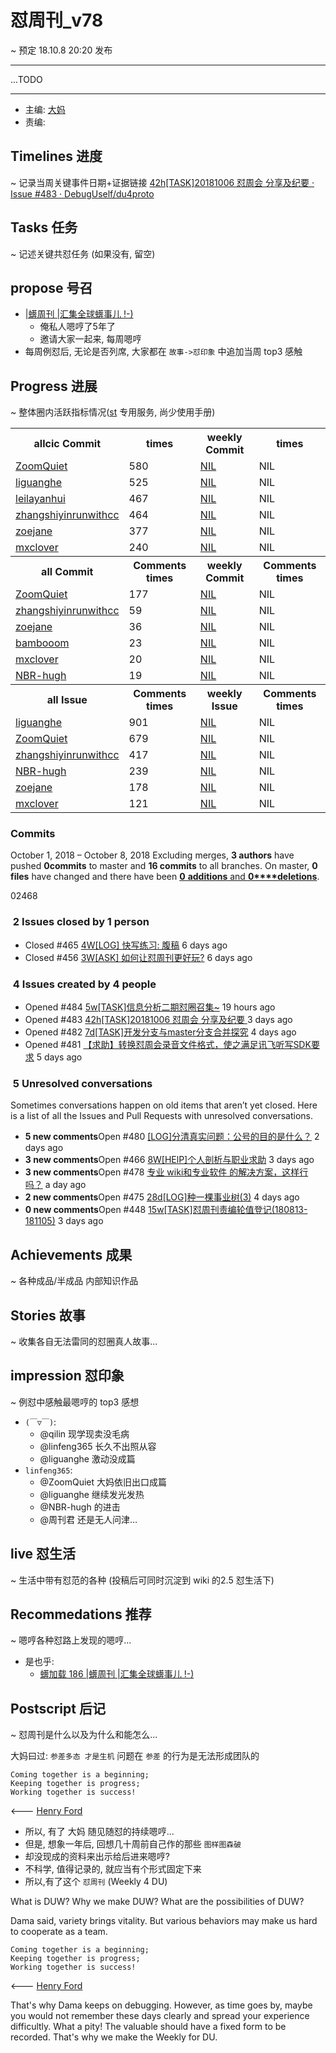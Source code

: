 # 怼周刊_v78
~ 预定 18.10.8 20:20 发布

-----------------------------------------

...TODO


-----------------------------------------

- 主编: [大妈](http://du.zoomquiet.io/2014-02/ac0-zq/)
- 责编:


## Timelines 进度 
~ 记录当周关键事件日期+证据链接
[42h[TASK]20181006 怼周会 分享及纪要 · Issue #483 · DebugUself/du4proto](https://github.com/DebugUself/du4proto/issues/483)


## Tasks 任务 
~ 记述关键共怼任务 (如果没有, 留空)

## propose 号召

- [|蠎周刊 |汇集全球蠎事儿 !-)](http://weekly.pychina.org/archives.html)
    + 俺私人嗯哼了5年了
    + 邀请大家一起来, 每周嗯哼
- 每周例怼后, 无论是否列席, 大家都在 `故事->怼印象` 中追加当周 top3 感触


## Progress 进展 
~ 整体圈内活跃指标情况([st](https://github.com/DebugUself/du4proto/tree/DU_tools/st) 专用服务, 尚少使用手册)

<table><tr><th>allcic Commit</th><th> times</th><th>weekly Commit</th><th> times</th></tr><tr><td><a href='http://github.com/ZoomQuiet'>ZoomQuiet</a></td><td>580</td><td><a href='#'>NIL</a></td><td>NIL</td><tr><td><a href='http://github.com/liguanghe'>liguanghe</a></td><td>525</td><td><a href='#'>NIL</a></td><td>NIL</td><tr><td><a href='http://github.com/leilayanhui'>leilayanhui</a></td><td>467</td><td><a href='#'>NIL</a></td><td>NIL</td><tr><td><a href='http://github.com/zhangshiyinrunwithcc'>zhangshiyinrunwithcc</a></td><td>464</td><td><a href='#'>NIL</a></td><td>NIL</td><tr><td><a href='http://github.com/zoejane'>zoejane</a></td><td>377</td><td><a href='#'>NIL</a></td><td>NIL</td><tr><td><a href='http://github.com/mxclover'>mxclover</a></td><td>240</td><td><a href='#'>NIL</a></td><td>NIL</td><tr><th>all Commit</th><th>Comments times</th><th>weekly Commit</th><th>Comments times</th></tr><tr><td><a href='http://github.com/ZoomQuiet'>ZoomQuiet</a></td><td>177</td><td><a href='#'>NIL</a></td><td>NIL</td><tr><td><a href='http://github.com/zhangshiyinrunwithcc'>zhangshiyinrunwithcc</a></td><td>59</td><td><a href='#'>NIL</a></td><td>NIL</td><tr><td><a href='http://github.com/zoejane'>zoejane</a></td><td>36</td><td><a href='#'>NIL</a></td><td>NIL</td><tr><td><a href='http://github.com/bambooom'>bambooom</a></td><td>23</td><td><a href='#'>NIL</a></td><td>NIL</td><tr><td><a href='http://github.com/mxclover'>mxclover</a></td><td>20</td><td><a href='#'>NIL</a></td><td>NIL</td><tr><td><a href='http://github.com/NBR-hugh'>NBR-hugh</a></td><td>19</td><td><a href='#'>NIL</a></td><td>NIL</td><tr><th>all Issue</th><th>Comments times</th><th>weekly Issue</th><th>Comments times</th></tr><tr><td><a href='http://github.com/liguanghe'>liguanghe</a></td><td>901</td><td><a href='#'>NIL</a></td><td>NIL</td><tr><td><a href='http://github.com/ZoomQuiet'>ZoomQuiet</a></td><td>679</td><td><a href='#'>NIL</a></td><td>NIL</td><tr><td><a href='http://github.com/zhangshiyinrunwithcc'>zhangshiyinrunwithcc</a></td><td>417</td><td><a href='#'>NIL</a></td><td>NIL</td><tr><td><a href='http://github.com/NBR-hugh'>NBR-hugh</a></td><td>239</td><td><a href='#'>NIL</a></td><td>NIL</td><tr><td><a href='http://github.com/zoejane'>zoejane</a></td><td>178</td><td><a href='#'>NIL</a></td><td>NIL</td><tr><td><a href='http://github.com/mxclover'>mxclover</a></td><td>121</td><td><a href='#'>NIL</a></td><td>NIL</td></table>


### Commits
October 1, 2018 – October 8, 2018
Excluding merges, **3 authors** have pushed **0commits** to master and **16 commits** to all branches. On master, **0 files** have changed and there have been [**0** **additions** and **0****deletions**](https://github.com/DebugUself/du4proto/compare/master@%7B1538429066%7D...master).

02468[](https://github.com/QiLinJane)[](https://github.com/Vwan)[](https://github.com/ZoomQuiet)

###  2 Issues closed by 1 person

  * Closed #465 [4W[LOG] 快写练习: 腹稿](https://github.com/DebugUself/du4proto/issues/465) 6 days ago
  * Closed #456 [3W[ASK] 如何让怼周刊更好玩?](https://github.com/DebugUself/du4proto/issues/456) 6 days ago

###  4 Issues created by 4 people

  * Opened #484 [5w[TASK]信息分析二期怼圈召集~](https://github.com/DebugUself/du4proto/issues/484) 19 hours ago
  * Opened #483 [42h[TASK]20181006 怼周会 分享及纪要 ](https://github.com/DebugUself/du4proto/issues/483)3 days ago
  * Opened #482 [7d[TASK]开发分支与master分支合并探究](https://github.com/DebugUself/du4proto/issues/482) 4 days ago
  * Opened #481 [【求助】转换怼周会录音文件格式，使之满足讯飞听写SDK要求](https://github.com/DebugUself/du4proto/issues/481) 5 days ago

###  5 Unresolved conversations

Sometimes conversations happen on old items that aren’t yet closed. Here is a list of all the Issues and Pull Requests with unresolved conversations.

  * **5 new comments**Open #480 [[LOG]分清真实问题：公号的目的是什么？](https://github.com/DebugUself/du4proto/issues/480) 2 days ago
  * **3 new comments**Open #466 [8W[HElP]个人剖析与职业求助](https://github.com/DebugUself/du4proto/issues/466) 3 days ago
  * **3 new comments**Open #478 [专业 wiki和专业软件 的解决方案，这样行吗？](https://github.com/DebugUself/du4proto/issues/478) a day ago
  * **2 new comments**Open #475 [28d[LOG]种一棵事业树(3)](https://github.com/DebugUself/du4proto/issues/475) 4 days ago
  * **0 new comments**Open #448 [15w[TASK]怼周刊责编轮值登记(180813-181105)](https://github.com/DebugUself/du4proto/issues/448) 3 days ago




## Achievements 成果 
~ 各种成品/半成品 内部知识作品

      
## Stories 故事 
~ 收集各自无法雷同的怼圈真人故事...

## impression 怼印象 
~ 例怼中感触最嗯哼的 top3 感想

- `(￣▽￣)`:
    + @qilin 现学现卖没毛病
    + @linfeng365 长久不出照从容
    + @liguanghe 激动没成篇
- `linfeng365`:
    + @ZoomQuiet 大妈依旧出口成篇
    + @liguanghe 继续发光发热
    + @NBR-hugh 的进击
    + @周刊君 还是无人问津…

## live 怼生活
~ 生活中带有怼范的各种 (投稿后可同时沉淀到 wiki 的2.5 怼生活下)




## Recommedations 推荐 
~ 嗯哼各种怼路上发现的嗯哼...

- 是也乎:
    + [蠎加载 186 |蠎周刊 |汇集全球蠎事儿 !-)](http://weekly.pychina.org/importpython/importpython-186.html)


## Postscript 后记 
~ 怼周刊是什么以及为什么和能怎么...

大妈曰过: `参差多态 才是生机`
问题在 `参差` 的行为是无法形成团队的

    Coming together is a beginning; 
    Keeping together is progress; 
    Working together is success!

<--- [Henry Ford](https://www.brainyquote.com/quotes/quotes/h/henryford121997.html)

- 所以, 有了 大妈 随见随怼的持续嗯哼...
- 但是, 想象一年后, 回想几十周前自己作的那些 `图样图森破` 
- 却没现成的资料来出示给后进来嗯哼?
- 不科学, 值得记录的, 就应当有个形式固定下来
- 所以,有了这个 `怼周刊` (Weekly 4 DU)

What is DUW?
Why we make DUW?
What are the possibilities of DUW?

Dama said, variety brings vitality.
But various behaviors may make us hard to cooperate as a team.

    Coming together is a beginning; 
    Keeping together is progress; 
    Working together is success!

<--- [Henry Ford](https://www.brainyquote.com/quotes/quotes/h/henryford121997.html)

That's why Dama keeps on debugging.
However, as time goes by, maybe you would not remember these days clearly and spread your experience difficultly.
What a pity!
The valuable should have a fixed form to be recorded.
That's why we make the Weekly for DU.

